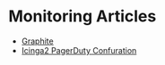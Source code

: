 # Monitoring Articles

  * [Graphite](graphite.md)
  * [Icinga2 PagerDuty Confuration](icinga2_pagerduty_configuration.md)
